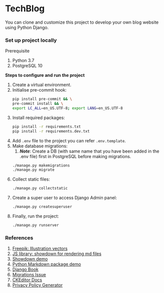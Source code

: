 # TechBlog
You can clone and customize this project to develop your own blog website using Python Django.

### Set up project locally
Prerequisite
1. Python 3.7
2. PostgreSQL 10

**Steps to configure and run the project**
1. Create a virtual environment.
2. Initialise pre-commit hook:
    ```bash
    pip install pre-commit && \
    pre-commit install && \
    export LC_ALL=en_US.UTF-8; export LANG=en_US.UTF-8
    ```
3. Install required packages:
    ```bash
    pip install -r requirements.txt
    pip install -r requirements.dev.txt
    ```
4. Add `.env` file to the project you can refer `.env.template`.
5. Make database migrations:
    1. ***Note***: Create a DB (with same name that you have been added in the .env file) first in PostgreSQL before making migrations.
    ```bash
    ./manage.py makemigrations
    ./manage.py migrate
    ```
6. Collect static files:
   ```bash
   ./manage.py collectstatic
   ```
7. Create a super user to access Django Admin panel:
    ```bash
    ./manage.py createsuperuser
    ```
8. Finally, run the project:
    ```bash
    ./manage.py runserver
    ```

### References
1. [Freepik: Illustration vectors](https://www.freepik.com/vectors/illustrations)
1. [JS library: showdown for rendering md files](https://github.com/showdownjs/showdown)
2. [Showdown demo](http://demo.showdownjs.com/)
3. [Python Markdown package demo](https://github.com/Python-Markdown/markdown/wiki/Tutorial:-Writing-Extensions-for-Python-Markdown)
4. [Django Book](https://django-book.readthedocs.io/en/latest/index.html)
5. [Migrations Issue](https://stackoverflow.com/questions/29253399/how-to-reset-migrations-in-django-1-7)
6. [CKEditor Docs](https://libraries.io/github/django-ckeditor/django-ckeditor)
7. [Privacy Policy Generator](https://www.privacypolicygenerator.info/)
